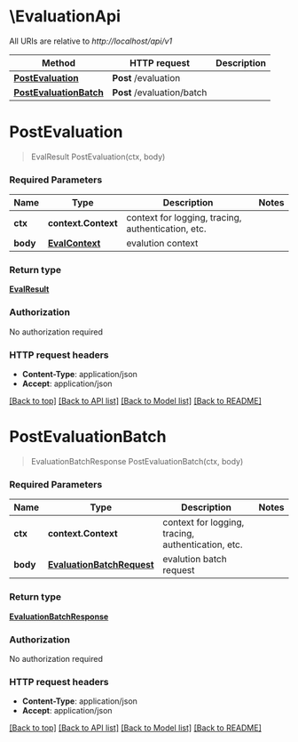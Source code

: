 # \EvaluationApi

All URIs are relative to *http://localhost/api/v1*

Method | HTTP request | Description
------------- | ------------- | -------------
[**PostEvaluation**](EvaluationApi.md#PostEvaluation) | **Post** /evaluation | 
[**PostEvaluationBatch**](EvaluationApi.md#PostEvaluationBatch) | **Post** /evaluation/batch | 


# **PostEvaluation**
> EvalResult PostEvaluation(ctx, body)


### Required Parameters

Name | Type | Description  | Notes
------------- | ------------- | ------------- | -------------
 **ctx** | **context.Context** | context for logging, tracing, authentication, etc.
  **body** | [**EvalContext**](EvalContext.md)| evalution context | 

### Return type

[**EvalResult**](evalResult.md)

### Authorization

No authorization required

### HTTP request headers

 - **Content-Type**: application/json
 - **Accept**: application/json

[[Back to top]](#) [[Back to API list]](../README.md#documentation-for-api-endpoints) [[Back to Model list]](../README.md#documentation-for-models) [[Back to README]](../README.md)

# **PostEvaluationBatch**
> EvaluationBatchResponse PostEvaluationBatch(ctx, body)


### Required Parameters

Name | Type | Description  | Notes
------------- | ------------- | ------------- | -------------
 **ctx** | **context.Context** | context for logging, tracing, authentication, etc.
  **body** | [**EvaluationBatchRequest**](EvaluationBatchRequest.md)| evalution batch request | 

### Return type

[**EvaluationBatchResponse**](evaluationBatchResponse.md)

### Authorization

No authorization required

### HTTP request headers

 - **Content-Type**: application/json
 - **Accept**: application/json

[[Back to top]](#) [[Back to API list]](../README.md#documentation-for-api-endpoints) [[Back to Model list]](../README.md#documentation-for-models) [[Back to README]](../README.md)

